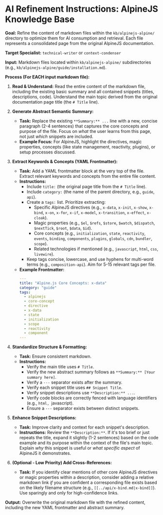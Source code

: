 # AI Refinement Instructions: AlpineJS Knowledge Base

**Goal:** Refine the content of markdown files within the `kb/alpinejs-alpine/` directory to optimize them for AI consumption and retrieval. Each file represents a consolidated page from the original AlpineJS documentation.

**Target Specialist:** `technical-writer` or `context-condenser`

**Input:** Markdown files located within `kb/alpinejs-alpine/` subdirectories (e.g., `kb/alpinejs-alpine/guide/installation.md`).

**Process (For EACH input markdown file):**

1.  **Read & Understand:** Read the entire content of the markdown file, including the existing basic summary and all contained snippets (titles, descriptions, code). Understand the main topic derived from the original documentation page title (the `# Title` line).

2.  **Generate Abstract Semantic Summary:**
    *   **Task:** Replace the existing `**Summary:** ...` line with a new, concise paragraph (2-4 sentences) that captures the core concepts and purpose of the file. Focus on *what* the user learns from this page, not just *which* snippets are included.
    *   **Example Focus:** For AlpineJS, highlight the directives, magic properties, concepts (like state management, reactivity, plugins), or setup processes discussed.

3.  **Extract Keywords & Concepts (YAML Frontmatter):**
    *   **Task:** Add a YAML frontmatter block at the very top of the file. Extract relevant keywords and concepts from the entire file content.
    *   **Instructions:**
        *   Include `title:` (the original page title from the `# Title` line).
        *   Include `category:` (the name of the parent directory, e.g., `guide`, `api`).
        *   Create a `tags:` list. Prioritize extracting:
            *   Specific AlpineJS directives (e.g., `x-data`, `x-init`, `x-show`, `x-bind`, `x-on`, `x-for`, `x-if`, `x-model`, `x-transition`, `x-effect`, `x-cloak`).
            *   Magic properties (e.g., `$el`, `$refs`, `$store`, `$watch`, `$dispatch`, `$nextTick`, `$root`, `$data`, `$id`).
            *   Core concepts (e.g., `initialization`, `state`, `reactivity`, `events`, `binding`, `components`, `plugins`, `globals`, `cdn`, `bundler`, `scope`).
            *   Related technologies if mentioned (e.g., `javascript`, `html`, `css`, `livewire`).
        *   Keep tags concise, lowercase, and use hyphens for multi-word terms (e.g., `composition-api`). Aim for 5-15 relevant tags per file.
    *   **Example Frontmatter:**
        ```yaml
        ---
        title: "Alpine.js Core Concepts: x-data"
        category: "guide"
        tags:
          - alpinejs
          - core-concept
          - directive
          - x-data
          - state
          - initialization
          - scope
          - reactivity
          - component
        ---
        ```

4.  **Standardize Structure & Formatting:**
    *   **Task:** Ensure consistent markdown.
    *   **Instructions:**
        *   Verify the main title uses `# Title`.
        *   Verify the new abstract summary follows as `**Summary:** [Your summary here]`.
        *   Verify a `---` separator exists after the summary.
        *   Verify each snippet title uses `## Snippet Title`.
        *   Verify snippet descriptions use `**Description:** ...`.
        *   Verify code blocks are correctly fenced with language identifiers (e.g., ```html, ```javascript).
        *   Ensure a `---` separator exists between distinct snippets.

5.  **Enhance Snippet Descriptions:**
    *   **Task:** Improve clarity and context for each snippet's description.
    *   **Instructions:** Review the `**Description:**`. If it's too brief or just repeats the title, expand it slightly (1-2 sentences) based on the code example and its purpose within the context of the file's main topic. Explain *why* this snippet is useful or *what specific aspect* of AlpineJS it demonstrates.

6.  **(Optional - Low Priority) Add Cross-References:**
    *   **Task:** If you identify clear mentions of other core AlpineJS directives or magic properties within a description, consider adding a relative markdown link *if* you are confident a corresponding file exists based on the likely filename structure (e.g., `[[../api/x-bind.md|x-bind]]`). Use sparingly and only for high-confidence links.

**Output:** Overwrite the original markdown file with the refined content, including the new YAML frontmatter and abstract summary.